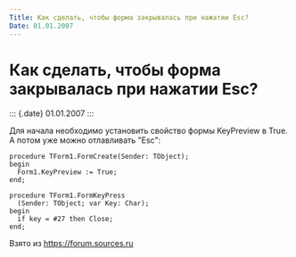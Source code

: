 ```yaml
---
Title: Как сделать, чтобы форма закрывалась при нажатии Esc?
Date: 01.01.2007
---
```



Как сделать, чтобы форма закрывалась при нажатии Esc?
=====================================================

::: {.date}
01.01.2007
:::

Для начала необходимо установить свойство формы KeyPreview в True. А
потом уже можно отлавливать \"Esc\":

    procedure TForm1.FormCreate(Sender: TObject);
    begin
      Form1.KeyPreview := True;
    end;
     
    procedure TForm1.FormKeyPress
      (Sender: TObject; var Key: Char);
    begin
      if key = #27 then Close;
    end;

Взято из <https://forum.sources.ru>

